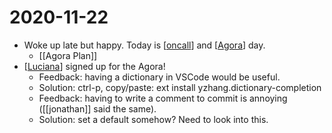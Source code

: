 # 2020-11-22

- Woke up late but happy. Today is [[oncall]] and [[Agora]] day.
  - [[Agora Plan]]
- [[Luciana]] signed up for the Agora!
  - Feedback: having a dictionary in VSCode would be useful.
  - Solution: ctrl-p, copy/paste: ext install yzhang.dictionary-completion
  - Feedback: having to write a comment to commit is annoying ([[jonathan]] said the same).
  - Solution: set a default somehow? Need to look into this.



[//begin]: # "Autogenerated link references for markdown compatibility"
[oncall]: ../oncall "Oncall"
[agora]: ../agora "Agora"
[agora-plan]: ../agora-plan "Agora Plan"
[luciana]: ../luciana "Luciana"
[//end]: # "Autogenerated link references"